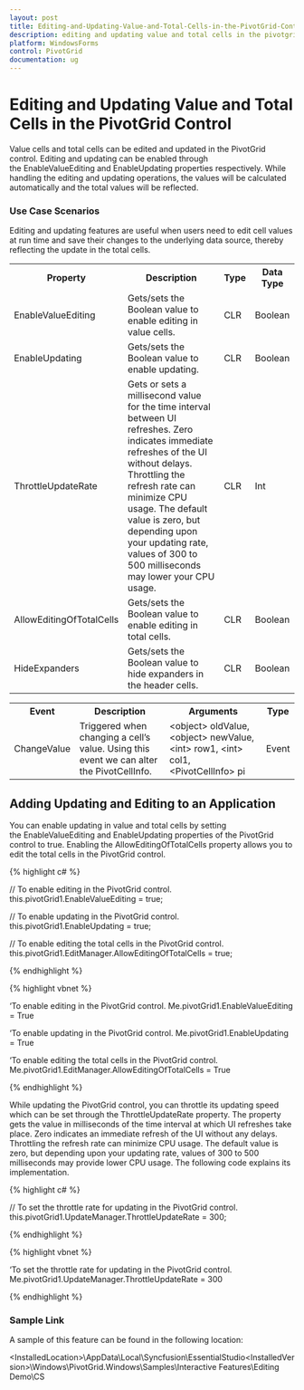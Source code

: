 ```yaml
---
layout: post
title: Editing-and-Updating-Value-and-Total-Cells-in-the-PivotGrid-Control | WindowsForms | Syncfusion
description: editing and updating value and total cells in the pivotgrid control
platform: WindowsForms
control: PivotGrid
documentation: ug
---
```


# Editing and Updating Value and Total Cells in the PivotGrid Control

Value cells and total cells can be edited and updated in the PivotGrid control. Editing and updating can be enabled through the EnableValueEditing and EnableUpdating properties respectively. While handling the editing and updating operations, the values will be calculated automatically and the total values will be reflected.



### Use Case Scenarios

Editing and updating features are useful when users need to edit cell values at run time and save their changes to the underlying data source, thereby reflecting the update in the total cells.





<table>
<tr>
<th>
Property</th><th>
Description</th><th>
Type</th><th>
Data Type</th></tr>
<tr>
<td>
EnableValueEditing</td><td>
Gets/sets the Boolean value to enable editing in value cells.</td><td>
CLR</td><td>
Boolean</td></tr>
<tr>
<td>
EnableUpdating</td><td>
Gets/sets the Boolean value to enable updating.</td><td>
CLR</td><td>
Boolean</td></tr>
<tr>
<td>
ThrottleUpdateRate</td><td>
Gets or sets a millisecond value for the time interval between UI refreshes. Zero indicates immediate refreshes of the UI without delays. Throttling the refresh rate can minimize CPU usage. The default value is zero, but depending upon your updating rate, values of 300 to 500 milliseconds may lower your CPU usage.</td><td>
CLR</td><td>
Int</td></tr>
<tr>
<td>
AllowEditingOfTotalCells</td><td>
Gets/sets the Boolean value to enable editing in total cells.</td><td>
CLR</td><td>
Boolean</td></tr>
<tr>
<td>
HideExpanders</td><td>
Gets/sets the Boolean value to hide expanders in the header cells.</td><td>
CLR</td><td>
Boolean</td></tr>
</table>




<table>
<tr>
<th>
Event</th><th>
Description</th><th>
Arguments</th><th>
Type</th></tr>
<tr>
<td>
ChangeValue</td><td>
Triggered when changing a cell’s value. Using this event we can alter the PivotCellInfo.</td><td>
&lt;object&gt; oldValue, &lt;object&gt; newValue, &lt;int&gt; row1, &lt;int&gt; col1, &lt;PivotCellInfo&gt; pi</td><td>
Event</td></tr>
</table>


## Adding Updating and Editing to an Application

You can enable updating in value and total cells by setting the EnableValueEditing and EnableUpdating properties of the PivotGrid control to true. Enabling the AllowEditingOfTotalCells property allows you to edit the total cells in the PivotGrid control.  


{% highlight c# %}

// To enable editing in the PivotGrid control.
this.pivotGrid1.EnableValueEditing = true;

// To enable updating in the PivotGrid control.
this.pivotGrid1.EnableUpdating = true;

// To enable editing the total cells in the PivotGrid control.
this.pivotGrid1.EditManager.AllowEditingOfTotalCells = true;

{% endhighlight %}
 
{% highlight vbnet %}

‘To enable editing in the PivotGrid control.
Me.pivotGrid1.EnableValueEditing = True

‘To enable updating in the PivotGrid control.
Me.pivotGrid1.EnableUpdating = True

‘To enable editing the total cells in the PivotGrid control.
Me.pivotGrid1.EditManager.AllowEditingOfTotalCells = True

{% endhighlight %}

While updating the PivotGrid control, you can throttle its updating speed which can be set through the ThrottleUpdateRate property. The property gets the value in milliseconds of the time interval at which UI refreshes take place. Zero indicates an immediate refresh of the UI without any delays. Throttling the refresh rate can minimize CPU usage. The default value is zero, but depending upon your updating rate, values of 300 to 500 milliseconds may provide lower CPU usage. The following code explains its implementation.


{% highlight c# %}

// To set the throttle rate for updating in the PivotGrid control.
this.pivotGrid1.UpdateManager.ThrottleUpdateRate = 300;

{% endhighlight %}

{% highlight vbnet %}

‘To set the throttle rate for updating in the PivotGrid control.
Me.pivotGrid1.UpdateManager.ThrottleUpdateRate = 300

{% endhighlight %}


### Sample Link

A sample of this feature can be found in the following location:

&lt;InstalledLocation&gt;\AppData\Local\Syncfusion\EssentialStudio\<InstalledVersion>\Windows\PivotGrid.Windows\Samples\Interactive Features\Editing Demo\CS
